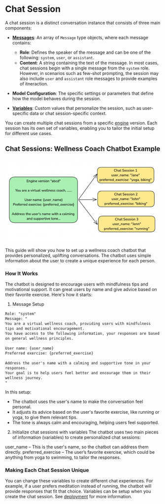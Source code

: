 # Chat Session

A chat session is a distinct conversation instance that consists of three main components:
- [**Messages**](./messages.md): An array of `Message` type objects, where each message contains:
    - **Role**: Defines the speaker of the message and can be one of the following: `system`, `user`, or `assistant`.
    - **Content**: A string containing the text of the message. 
    In most cases, chat sessions begin with a single message from the `system` role. However, in scenarios such as few-shot prompting, the session may also include `user` and `assistant` role messages to provide examples of itneraction.

- **Model Configuration**: The specific settings or parameters that define how the model behaves during the session.
- [**Variables**](./variables.md): Custom values that personalize the session, such as user-specific data or chat session-specific context.

You can create multiple chat sessions from a specific [engine](./intro.md) version. Each session has its own set of variables, enabling you to tailor the initial setup for different use cases. 

## Chat Sessions: Wellness Coach Chatbot Example

![create multiple chat sessions from the same engine version](../../static/img/engine/chat_session/engine_state_chat_session.png)

This guide will show you how to set up a wellness coach chatbot that provides personalized, uplifting conversations. The chatbot uses simple information about the user to create a unique experience for each person. 

### How It Works

The chatbot is designed to encourage users with mindfulness tips and motivational support. It can great users by name and give advice based on their favorite exercise. Here's how it starts: 

1. Message Setup

```text
Role: "system"
Message: "
You are a virtual wellness coach, providing users with mindfulness tips and motivational encouragement. 
You have access to the following information, your responses are based on general wellness principles.

User name: {user_name}
Preferred exercise: {preferred_exercise}

Address the user's name with a calming and supportive tone in your responses. 
Your goal is to help users feel better and encourage them in their wellness journey. 
"
```
In this setup: 
- The chatbot uses the user's name to make the conversation feel personal. 
- It adjusts its advice based on the user's favorite exercise, like running or yoga, to give them relevant tips. 
- The tone is always calm and encouraging, helping users feel supported. 

2. Initialize chat sessions with variables
The chatbot uses two main pieces of information (variables) to create personalized chat sessions:

user_name – This is the user's name, so the chatbot can address them directly.
preferred_exercise – The user’s favorite exercise, which could be anything from yoga to swimming, to tailor the responses.

### Making Each Chat Session Unique

You can change these variables to create different chat experiences. For example, if a user prefers meditation instead of running, the chatbot will provide responses that fit that choice. Variables can be setup when you create the chat session. See [deployment](../deployment/intro.md) for more information. 

